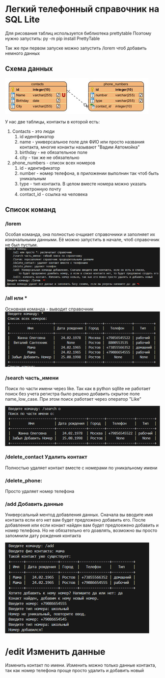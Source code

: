 # Легкий телефонный справочник на SQL Lite

Для рисования таблиц используется библиотека prettytable
Поэтому нужно запустить:
py -m pip install PrettyTable

Так же при первом запуске можно запустить /lorem чтоб добавить немного данных

## Схема данных

![Схема данных](simple_scheme.jpg "Er диаграмма")

У нас две таблицы, контакты в которой есть:
1. Contacts - это люди
    1. id идентфикатор
    2. name - универсальное поле для ФИО или просто названия контакта, многие конакты называют "Вадим Автомойка"
    3. birthday - не обязательное поле
    4. city - так же не обязательно
2. phone_numbers - список всех номеров
    1. id - идентификатор
    2. number - номер телефона, в приложении выполнин так чтоб быть уникальным
    3. type - тип контакта. В целом вместе номера можно указать электронную почту
    4. contact_id - ссылка на человека

## Список команд

### /lorem 
Особая команда, она полностью очщиает справочники и заполняет их изначальными данными. Её можно запустить в начале, чтоб справочник не был пустым.
![lorem](lorem.png "lorem")

### /all или * 
Основная команда - выводит справочник
![all](all.png "all")
### /search часть_имени
Поиск по части имени через like. Так как в python sqllite не работает поиск без учета регистра было решено добавить скрытое поле name_low_case. При этом поиск работает через оператор "Like"

![search](search.png "search")

### /delete_contact Удалить контакт
Полностью удаляет контакт вместе с номерами по уникальному имени

### /delete_phone:
Просто удаляет номер телефона

### /add Добавить данные
Универсальный ментод добавления данных. Сначала вы вводите имя контакта если его нет вам будет предложено добавить его. После добавления или если конакт найден вам будет предлоежено добавить и номер телефона. Но не обязательно его доавлять, возможно вы просто запомнили дату рождения контакта

![add](add.png "add")

# /edit Изменить данные

Изменить контакт по имени. Изменить можно только данные контакта, так как номер телефона проще просто удалить и добавить новый